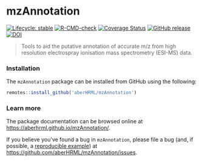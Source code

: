 
# mzAnnotation

<!-- badges: start -->
[![Lifecycle: stable](https://img.shields.io/badge/lifecycle-stable-brightgreen.svg)](https://lifecycle.r-lib.org/articles/stages.html#stable)
[![R-CMD-check](https://github.com/aberHRML/mzAnnotation/actions/workflows/R-CMD-check.yaml/badge.svg)](https://github.com/aberHRML/mzAnnotation/actions/workflows/R-CMD-check.yaml)
[![Coverage Status](https://img.shields.io/codecov/c/github/aberHRML/mzAnnotation/master.svg)](https://codecov.io/github/aberHRML/mzAnnotation?branch=master)
[![GitHub release](https://img.shields.io/github/release/aberHRML/mzAnnotation.svg)](https://GitHub.com/aberHRML/mzAnnotation/releases/)
[![DOI](https://zenodo.org/badge/33083554.svg)](https://zenodo.org/badge/latestdoi/33083554)
<!-- badges: end -->

> Tools to aid the putative annotation of accurate m/z from high resolution electrospray ionisation mass spectrometry (ESI-MS) data.

### Installation

The `mzAnnotation` package can be installed from GitHub using the following:

``` r
remotes::install_github('aberHRML/mzAnnotation')
```

### Learn more

The package documentation can be browsed online at <https://aberhrml.github.io/mzAnnotation/>. 

If you believe you've found a bug in `mzAnnotation`, please file a bug (and, if
possible, a [reproducible example](https://reprex.tidyverse.org)) at
<https://github.com/aberHRML/mzAnnotation/issues>.
